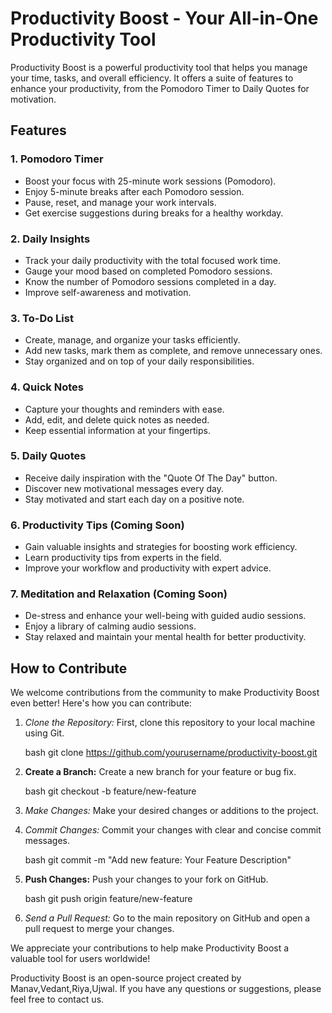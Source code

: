 # Productivity Boost - Your All-in-One Productivity Tool

Productivity Boost is a powerful productivity tool that helps you manage your time, tasks, and overall efficiency. It offers a suite of features to enhance your productivity, from the Pomodoro Timer to Daily Quotes for motivation.

## Features

### 1. Pomodoro Timer
- Boost your focus with 25-minute work sessions (Pomodoro).
- Enjoy 5-minute breaks after each Pomodoro session.
- Pause, reset, and manage your work intervals.
- Get exercise suggestions during breaks for a healthy workday.

### 2. Daily Insights
- Track your daily productivity with the total focused work time.
- Gauge your mood based on completed Pomodoro sessions.
- Know the number of Pomodoro sessions completed in a day.
- Improve self-awareness and motivation.

### 3. To-Do List
- Create, manage, and organize your tasks efficiently.
- Add new tasks, mark them as complete, and remove unnecessary ones.
- Stay organized and on top of your daily responsibilities.

### 4. Quick Notes
- Capture your thoughts and reminders with ease.
- Add, edit, and delete quick notes as needed.
- Keep essential information at your fingertips.

### 5. Daily Quotes
- Receive daily inspiration with the "Quote Of The Day" button.
- Discover new motivational messages every day.
- Stay motivated and start each day on a positive note.

### 6. Productivity Tips (Coming Soon)
- Gain valuable insights and strategies for boosting work efficiency.
- Learn productivity tips from experts in the field.
- Improve your workflow and productivity with expert advice.

### 7. Meditation and Relaxation (Coming Soon)
- De-stress and enhance your well-being with guided audio sessions.
- Enjoy a library of calming audio sessions.
- Stay relaxed and maintain your mental health for better productivity.

## How to Contribute
We welcome contributions from the community to make Productivity Boost even better! Here's how you can contribute:

1. *Clone the Repository:* First, clone this repository to your local machine using Git.

   bash
   git clone https://github.com/yourusername/productivity-boost.git

2. **Create a Branch:** Create a new branch for your feature or bug fix.

   bash
   git checkout -b feature/new-feature

3. *Make Changes:* Make your desired changes or additions to the project.

4. *Commit Changes:* Commit your changes with clear and concise commit messages.
   
   bash
   git commit -m "Add new feature: Your Feature Description"
   
5. **Push Changes:** Push your changes to your fork on GitHub.

    bash
   git push origin feature/new-feature

6. *Send a Pull Request:* Go to the main repository on GitHub and open a pull request to merge your changes.

We appreciate your contributions to help make Productivity Boost a valuable tool for users worldwide!

Productivity Boost is an open-source project created by Manav,Vedant,Riya,Ujwal. If you have any questions or suggestions, please feel free to contact us.
